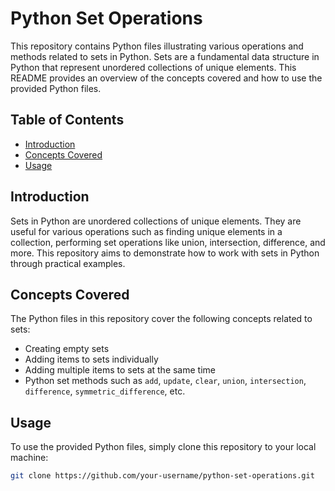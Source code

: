 # Python Set Operations

This repository contains Python files illustrating various operations and methods related to sets in Python. Sets are a fundamental data structure in Python that represent unordered collections of unique elements. This README provides an overview of the concepts covered and how to use the provided Python files.

## Table of Contents

- [Introduction](#introduction)
- [Concepts Covered](#concepts-covered)
- [Usage](#usage)

## Introduction

Sets in Python are unordered collections of unique elements. They are useful for various operations such as finding unique elements in a collection, performing set operations like union, intersection, difference, and more. This repository aims to demonstrate how to work with sets in Python through practical examples.

## Concepts Covered

The Python files in this repository cover the following concepts related to sets:

- Creating empty sets
- Adding items to sets individually
- Adding multiple items to sets at the same time
- Python set methods such as `add`, `update`, `clear`, `union`, `intersection`, `difference`, `symmetric_difference`, etc.

## Usage

To use the provided Python files, simply clone this repository to your local machine:

```bash
git clone https://github.com/your-username/python-set-operations.git
